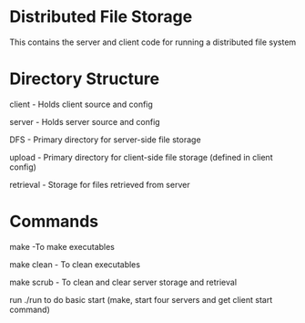 # Distributed File Storage
This contains the server and client code for running a distributed file system

# Directory Structure
client      - Holds client source and config

server      - Holds server source and config

DFS         - Primary directory for server-side file storage

upload      - Primary directory for client-side file storage (defined in client config)

retrieval   - Storage for files retrieved from server

# Commands
make -To make executables

make clean  - To clean executables

make scrub - To clean and clear server storage and retrieval

run ./run to do basic start (make, start four servers and get client start command)
